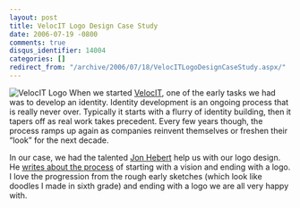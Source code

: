 ```yaml
---
layout: post
title: VelocIT Logo Design Case Study
date: 2006-07-19 -0800
comments: true
disqus_identifier: 14004
categories: []
redirect_from: "/archive/2006/07/18/VelocITLogoDesignCaseStudy.aspx/"
---
```


![VelocIT Logo](https://haacked.com/images/veloc-it_logo.gif) When we
started [VelocIT](http://veloc-it.com/ "VelocIT"), one of the early
tasks we had was to develop an identity. Identity development is an
ongoing process that is really never over. Typically it starts with a
flurry of identity building, then it tapers off as real work takes
precedent. Every few years though, the process ramps up again as
companies reinvent themselves or freshen their “look” for the next
decade.

In our case, we had the talented [Jon
Hebert](http://www.northlinx.com/wordpress/ "Jon Hebert blog") help us
with our logo design. He [writes about the
process](http://www.northlinx.com/wordpress/?p=14 "Case Study, VelocIT Logo")
of starting with a vision and ending with a logo. I love the progression
from the rough early sketches (which look like doodles I made in sixth
grade) and ending with a logo we are all very happy with.


